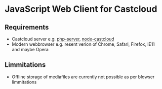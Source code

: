 # JavaScript Web Client for Castcloud
## Requirements

 * Castcloud server e.g. [php-server](https://github.com/Castcloud/php-server), [node-castcloud](https://github.com/Castcloud/node-castcloud)
 * Modern webbrowser e.g. resent verion of Chrome, Safari, Firefox, IE11 and maybe Opera

## Limmitations

 * Offline storage of mediafiles are currently not possible as per blowser limmitations
